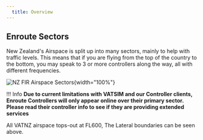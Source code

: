 ```yaml
---
  title: Overview
---
```


## Enroute Sectors

New Zealand's Airspace is split up into many sectors, mainly to help with traffic levels. This means that if you are flying from the top of the country to the bottom, you may speak to 3 or more controllers along the way, all with different frequencies.


![NZ FIR Airspace Sectors](../assets/nz-fir-airspace.png){width="100%"}

!!! Info
    **Due to current limitations with VATSIM and our Controller clients, Enroute Controllers will only appear online over their primary sector. Please read their controller info to see if they are providing extended services** 


All VATNZ airspace tops-out at FL600, The Lateral boundaries can be seen above.

